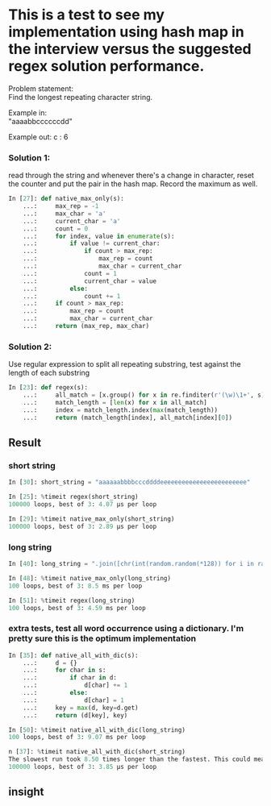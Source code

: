 # This is a test to see my implementation using hash map in the interview versus the suggested regex solution performance.

Problem statement:  
Find the longest repeating character string.

Example in:  
"aaaabbccccccdd"

Example out:
 c : 6

 ### Solution 1:

 read through the string and whenever there's a change in character, reset the counter and put the pair in the hash map. Record the maximum as well.



```python
In [27]: def native_max_only(s):
    ...:     max_rep = -1
    ...:     max_char = 'a'
    ...:     current_char = 'a'
    ...:     count = 0
    ...:     for index, value in enumerate(s):
    ...:         if value != current_char:
    ...:             if count > max_rep:
    ...:                 max_rep = count
    ...:                 max_char = current_char
    ...:             count = 1
    ...:             current_char = value
    ...:         else:
    ...:             count += 1
    ...:     if count > max_rep:
    ...:         max_rep = count
    ...:         max_char = current_char
    ...:     return (max_rep, max_char)
```

### Solution 2:

 Use regular expression to split all repeating substring, test against the length of each substring

```python
In [23]: def regex(s):
    ...:     all_match = [x.group() for x in re.finditer(r'(\w)\1+', s)]
    ...:     match_length = [len(x) for x in all_match]
    ...:     index = match_length.index(max(match_length))
    ...:     return (match_length[index], all_match[index][0])

```

## Result



### short string
```python
In [30]: short_string = "aaaaaabbbbcccddddeeeeeeeeeeeeeeeeeeeeeeee"

In [25]: %timeit regex(short_string)
100000 loops, best of 3: 4.07 µs per loop

In [29]: %timeit native_max_only(short_string)
100000 loops, best of 3: 2.89 µs per loop
```


### long string

```python
In [40]: long_string = ".join([chr(int(random.random(*128)) for i in range(100000)]))"

In [48]: %timeit native_max_only(long_string)
100 loops, best of 3: 8.5 ms per loop

In [51]: %timeit regex(long_string)
100 loops, best of 3: 4.59 ms per loop
```



### extra tests, test all word occurrence using a dictionary. I'm pretty sure this is the optimum implementation

```python
In [35]: def native_all_with_dic(s):
    ...:     d = {}
    ...:     for char in s:
    ...:         if char in d:
    ...:             d[char] += 1
    ...:         else:
    ...:             d[char] = 1
    ...:     key = max(d, key=d.get)
    ...:     return (d[key], key)

```

```python
In [50]: %timeit native_all_with_dic(long_string)
100 loops, best of 3: 9.07 ms per loop

n [37]: %timeit native_all_with_dic(short_string)
The slowest run took 8.50 times longer than the fastest. This could mean that an intermediate result is being cached.
100000 loops, best of 3: 3.85 µs per loop
```


## insight
